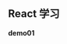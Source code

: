 <!--
 * @Author: cjiao100
 * @Date: 2019-09-30 10:22:32
 * @LastEditors: cjiao100
 * @LastEditTime: 2019-09-30 10:22:32
 * @Description: Do not edit
 -->
## React 学习

**demo01**